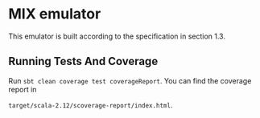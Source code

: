 # MIX emulator
This emulator is built according to the specification in section 1.3.

## Running Tests And Coverage
Run `sbt clean coverage test coverageReport`. You can find the coverage report in

`target/scala-2.12/scoverage-report/index.html`.
